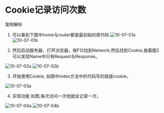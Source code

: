 # Cookie记录访问次数

案例解析

1. 可以看到下图中home与router都是最初始的原代码
![10-07-01a](https://github.com/ding139725/R-D/blob/master/images/10-07-01a.png)
![10-07-01b](https://github.com/ding139725/R-D/blob/master/images/10-07-01b.png)

2. 然后启动服务器，打开浏览器，按F12找到Network,然后找到Cookie,接着图2可以发现Name中只有Request与Response。

![10-07-02a](https://github.com/ding139725/R-D/blob/master/images/10-07-02a.png)
![10-07-02b](https://github.com/ding139725/R-D/blob/master/images/10-07-02b.png)

3. 开始使用Cookie,
如图中index方法中的代码写的就是cookie，

![10-07-03a](https://github.com/ding139725/R-D/blob/master/images/10-07-03a.png)

4. 实现功能
如图,每次访问一次他就会记录一次，

![10-07-04a](https://github.com/ding139725/R-D/blob/master/images/10-07-04a.jpg)
![10-07-04b](https://github.com/ding139725/R-D/blob/master/images/10-07-04b.jpg)